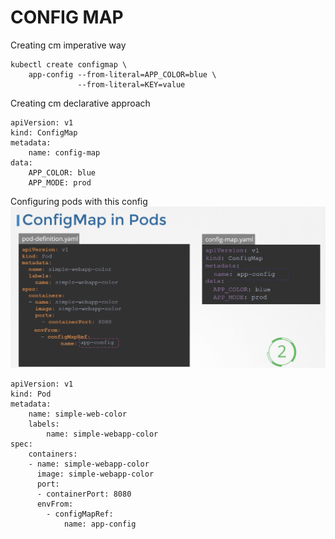 # CONFIG MAP

Creating cm imperative way

```
kubectl create configmap \
    app-config --from-literal=APP_COLOR=blue \
               --from-literal=KEY=value
```

Creating cm declarative approach

```
apiVersion: v1
kind: ConfigMap
metadata:
    name: config-map
data:
    APP_COLOR: blue
    APP_MODE: prod
```

Configuring pods with this config
![alt text](image-6.png)

```
apiVersion: v1
kind: Pod
metadata: 
    name: simple-web-color
    labels:
        name: simple-webapp-color
spec:
    containers:
    - name: simple-webapp-color
      image: simple-webapp-color
      port: 
      - containerPort: 8080
      envFrom:
        - configMapRef:
            name: app-config
```
